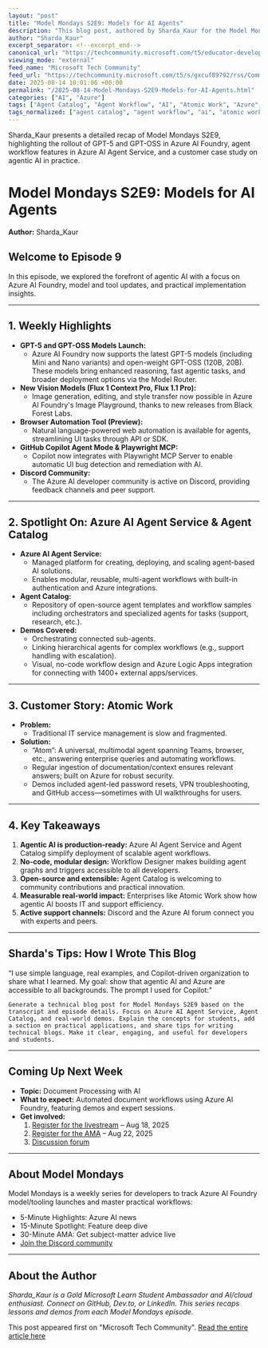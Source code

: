 ```yaml
---
layout: "post"
title: "Model Mondays S2E9: Models for AI Agents"
description: "This blog post, authored by Sharda_Kaur for the Model Mondays series, delves into the latest developments in the Azure AI and agentic AI ecosystem. It highlights the release of new GPT-5 and GPT-OSS models in Azure AI Foundry, advanced agent orchestration using Azure AI Agent Service and Agent Catalog, as well as real-world customer implementations like Atomic Work. Key themes include modular agent workflows, no-code tools, and best practices for developers looking to leverage AI models and orchestration in the Microsoft Azure environment."
author: "Sharda_Kaur"
excerpt_separator: <!--excerpt_end-->
canonical_url: "https://techcommunity.microsoft.com/t5/educator-developer-blog/model-mondays-s2e9-models-for-ai-agents/ba-p/4443162"
viewing_mode: "external"
feed_name: "Microsoft Tech Community"
feed_url: "https://techcommunity.microsoft.com/t5/s/gxcuf89792/rss/Community"
date: 2025-08-14 10:01:06 +00:00
permalink: "/2025-08-14-Model-Mondays-S2E9-Models-for-AI-Agents.html"
categories: ["AI", "Azure"]
tags: ["Agent Catalog", "Agent Workflow", "AI", "Atomic Work", "Azure", "Azure AI Agent Service", "Azure AI Foundry", "Azure AI Services", "Azure Logic Apps", "Browser Automation Tool", "Community", "Discord Community", "Enterprise AI", "Flux Vision Models", "GPT 5", "GPT OSS", "Image Playground", "Integration", "Model Router", "Multi Agent Orchestration", "OpenAI", "Playwright MCP", "Workflow Designer"]
tags_normalized: ["agent catalog", "agent workflow", "ai", "atomic work", "azure", "azure ai agent service", "azure ai foundry", "azure ai services", "azure logic apps", "browser automation tool", "community", "discord community", "enterprise ai", "flux vision models", "gpt 5", "gpt oss", "image playground", "integration", "model router", "multi agent orchestration", "openai", "playwright mcp", "workflow designer"]
---
```


Sharda_Kaur presents a detailed recap of Model Mondays S2E9, highlighting the rollout of GPT-5 and GPT-OSS in Azure AI Foundry, agent workflow features in Azure AI Agent Service, and a customer case study on agentic AI in practice.<!--excerpt_end-->

# Model Mondays S2E9: Models for AI Agents

**Author:** Sharda_Kaur

## Welcome to Episode 9

In this episode, we explored the forefront of agentic AI with a focus on Azure AI Foundry, model and tool updates, and practical implementation insights.

---

## 1. Weekly Highlights

- **GPT-5 and GPT-OSS Models Launch:**
  - Azure AI Foundry now supports the latest GPT-5 models (including Mini and Nano variants) and open-weight GPT-OSS (120B, 20B). These models bring enhanced reasoning, fast agentic tasks, and broader deployment options via the Model Router.
- **New Vision Models (Flux 1 Context Pro, Flux 1.1 Pro):**
  - Image generation, editing, and style transfer now possible in Azure AI Foundry's Image Playground, thanks to new releases from Black Forest Labs.
- **Browser Automation Tool (Preview):**
  - Natural language-powered web automation is available for agents, streamlining UI tasks through API or SDK.
- **GitHub Copilot Agent Mode & Playwright MCP:**
  - Copilot now integrates with Playwright MCP Server to enable automatic UI bug detection and remediation with AI.
- **Discord Community:**
  - The Azure AI developer community is active on Discord, providing feedback channels and peer support.

---

## 2. Spotlight On: Azure AI Agent Service & Agent Catalog

- **Azure AI Agent Service:**
  - Managed platform for creating, deploying, and scaling agent-based AI solutions.
  - Enables modular, reusable, multi-agent workflows with built-in authentication and Azure integrations.
- **Agent Catalog:**
  - Repository of open-source agent templates and workflow samples including orchestrators and specialized agents for tasks (support, research, etc.).
- **Demos Covered:**
  - Orchestrating connected sub-agents.
  - Linking hierarchical agents for complex workflows (e.g., support handling with escalation).
  - Visual, no-code workflow design and Azure Logic Apps integration for connecting with 1400+ external apps/services.

---

## 3. Customer Story: Atomic Work

- **Problem:**
  - Traditional IT service management is slow and fragmented.
- **Solution:**
  - “Atom”: A universal, multimodal agent spanning Teams, browser, etc., answering enterprise queries and automating workflows.
  - Regular ingestion of documentation/context ensures relevant answers; built on Azure for robust security.
  - Demos included agent-led password resets, VPN troubleshooting, and GitHub access—sometimes with UI walkthroughs for users.

---

## 4. Key Takeaways

1. **Agentic AI is production-ready:** Azure AI Agent Service and Agent Catalog simplify deployment of scalable agent workflows.
2. **No-code, modular design:** Workflow Designer makes building agent graphs and triggers accessible to all developers.
3. **Open-source and extensible:** Agent Catalog is welcoming to community contributions and practical innovation.
4. **Measurable real-world impact:** Enterprises like Atomic Work show how agentic AI boosts IT and support efficiency.
5. **Active support channels:** Discord and the Azure AI forum connect you with experts and peers.

---

## Sharda's Tips: How I Wrote This Blog

“I use simple language, real examples, and Copilot-driven organization to share what I learned. My goal: show that agentic AI and Azure are accessible to all backgrounds. The prompt I used for Copilot:"

```
Generate a technical blog post for Model Mondays S2E9 based on the transcript and episode details. Focus on Azure AI Agent Service, Agent Catalog, and real-world demos. Explain the concepts for students, add a section on practical applications, and share tips for writing technical blogs. Make it clear, engaging, and useful for developers and students.
```

---

## Coming Up Next Week

- **Topic:** Document Processing with AI
- **What to expect:** Automated document workflows using Azure AI Foundry, featuring demos and expert sessions.
- **Get involved:**
  1. [Register for the livestream](https://developer.microsoft.com/en-us/reactor/events/26129/) – Aug 18, 2025
  2. [Register for the AMA](https://discord.gg/qDbQAPPs?event=1382864122902745228) – Aug 22, 2025
  3. [Discussion forum](https://aka.ms/model-mondays/forum)

---

## About Model Mondays

Model Mondays is a weekly series for developers to track Azure AI Foundry model/tooling launches and master practical workflows:

- 5-Minute Highlights: Azure AI news
- 15-Minute Spotlight: Feature deep dive
- 30-Minute AMA: Get subject-matter advice live
- [Join the Discord community](https://discord.com/invite/qDbQAPPs?event=1382864122902745228)

---

## About the Author

*Sharda_Kaur is a Gold Microsoft Learn Student Ambassador and AI/cloud enthusiast. Connect on GitHub, Dev.to, or LinkedIn. This series recaps lessons and demos from each Model Mondays episode.*

This post appeared first on "Microsoft Tech Community". [Read the entire article here](https://techcommunity.microsoft.com/t5/educator-developer-blog/model-mondays-s2e9-models-for-ai-agents/ba-p/4443162)
